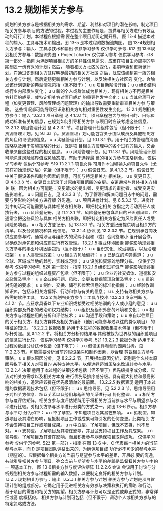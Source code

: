 # 13.2 规划相关方参与
规划相关方参与是根据相关方的需求、期望、利益和对项目的潜在影响，制定项目相关方参与项
目的方法的过程。本过程的主要作用是，提供与相关方进行有效互动的可行计划。本过程应根据需
要在整个项目期间定期开展。
图 13-4 描述本过程的输入、工具与技术和输出。图 13-5 是本过程的数据流向图。
图 13-4规划相关方参与：输入、工具与技术和输出
仅供学习参考 仅供学习参考.
517
图 13-5规划相关方参与：数据流向图
• Project
charter
仅供学习参考 仅供学习参考.
518  第一部分 - 指南
为满足项目相关方的多样性信息需求，应该在项目生命周期的早期制定一份有效的计划；然后，
随着相关方社区的变化，定期审查和更新该计划。在通过识别相关方过程明确最初的相关方社区
之后，就应该编制第一版的相关方参与计划，然后定期更新相关方参与计划，以反映相关方社区的
变化。会触发该计划更新的典型情况包括（但不限于）：
u u 项目新阶段开始；
u u 组织结构或行业内部发生变化；
u u 新的个人或群体成为相关方，现有相关方不再是相关方社区的成员，或特定相关方对项目成功
的重要性发生变化；
u u 当其他项目过程（如变更管理、风险管理或问题管理）的输出导致需要重新审查相关方参
与策略。
这些情况都可能导致已识别相关方的相对重要性发生变化。
13.2.1 规划相关方参与：输入
13.2.1.1 项目章程
见 4.1.3.1 节。项目章程包含与项目目的、目标和成功标准有关的信息，在规划如何引导相关方参
与项目时应该考虑这些信息。
13.2.1.2 项目管理计划
见 4.2.3.1 节。项目管理计划组件包括（但不限于）：
u u 资源管理计划。见 9.1.3.1 节。资源管理计划可能包含关于团队成员及其他相关方的角色和
职责的信息。
u u 沟通管理计划。见 10.1.3.1 节。用于相关方管理的沟通策略以及用于实施策略的计划，既是项
目相关方管理中的各个过程的输入，又会收录来自这些过程的相关信息。
u u 风险管理计划。见 11.1.3.1 节。风险管理计划可能包含风险临界值或风险态度，有助于选择最
佳的相关方参与策略组合。
仅供学习参考 仅供学习参考.
519
13.2.1.3 项目文件
可用作本过程输入的项目文件（尤其在初始规划之后）包括（但不限于）：
u u 假设日志。见 4.1.3.2 节。假设日志中关于假设条件和制约因素的信息，可能与特定相关方
相关联。
u u 变更日志。见 4.6.3.3 节。变更日志记录了对原始项目范围的变更。变更通常与具体相关方相关
联，因为相关方可能是：变更请求的提出者，变更请求的审批者，或受变更实施影响者。
u u 问题日志。见 4.3.3.3 节。为了管理和解决问题日志中的问题，需要与受影响的相关方进行额
外沟通。
u u 项目进度计划。见 6.5.3.2 节。进度计划中的活动可能需要与具体相关方相关联，即把特定相关
方指定为活动责任人或执行者。
u u 风险登记册。见 11.2.3.1 节。风险登记册包含项目的已识别风险，它通常会把这些风险与具体
相关方相关联，即把特定相关方指定为风险责任人或受风险影响者。
u u 相关方登记册。见 13.1.3.1 节。相关方登记册提供项目相关方的清单，以及分类情况和其
他信息。
13.2.1.4 协议
见 12.2.3.2 节。在规划承包商及供应商参与时，通常涉及与组织内的采购小组和（或）合同签署小
组开展合作，以确保对承包商和供应商进行有效管理。
13.2.1.5 事业环境因素
能够影响规划相关方参与的事业环境因素包括（但不限于）：
u u 组织文化、政治氛围，以及治理框架；
u u 人事管理政策；
u u 相关方风险偏好；
u u 已确立的沟通渠道；
u u 全球、区域或当地的趋势、实践或习惯；
u u 设施和资源的地理分布。
仅供学习参考 仅供学习参考.
520  第一部分 - 指南
13.2.1.6 组织过程资产
能够影响规划相关方参与过程的组织过程资产包括（但不限于）：
u u 企业的社交媒体、道德和安全政策及程序；
u u 企业的问题、风险、变更和数据管理政策及程序；
u u 组织对沟通的要求；
u u 制作、交换、储存和检索信息的标准化指南；
u u 经验教训知识库，包括与相关方偏好、行动和参与有关的信息；
u u 支持有效相关方参与所需的软件工具。
13.2.2 规划相关方参与：工具与技术
13.2.2.1 专家判断
见 4.1.2.1 节。应征求具备以下专业知识或接受过相关培训的个人或小组的意见：
u u 组织内部及外部的政治和权力结构；
u u 组织及组织外部的环境和文化；
u u 相关方参与过程使用的分析和评估技术；
u u 沟通手段和策略；
u u 来自以往项目的关于相关方、相关方群体及相关方组织（他们可能参与过以往的类似项目）
的特征的知识。
13.2.2.2 数据收集
适用于本过程的数据收集技术包括（但不限于）标杆对照。见 8.1.2.2 节。将相关方分析的结果与
其他被视为世界级的组织或项目的信息进行比较。
仅供学习参考 仅供学习参考.
521
13.2.2.3 数据分析
适用于本过程的数据分析技术包括（但不限于）：
u u 假设条件和制约因素分析。见 11.2.2.3 节。可能需要分析当前的假设条件和制约因素，以合理
剪裁相关方参与策略。
u u 根本原因分析。见 8.2.2.2 节。开展根本原因分析，识别是什么根本原因导致了相关方对项目的
某种支持水平，以便选择适当策略来改进其参与水平。
13.2.2.4 决策
适用于本过程的决策技术包括（但不限于）优先级排序或分级。应该对相关方需求以及相关方本身
进行优先级排序或分级。具有最大利益和最高影响的相关方，通常应该排在优先级清单的最前面。
13.2.2.5 数据表现
适用于本过程的数据表现技术包括（但不限于）：
u u 思维导图。见 5.2.2.3 节。思维导图用于对相关方信息、相互关系以及他们与组织的关系进行可
视化整理。
u u 相关方参与度评估矩阵。相关方参与度评估矩阵用于将相关方当前参与水平与期望参与水
平进行比较。对相关方参与水平进行分类的方式之一，如图 13-6 所示。相关方参与水平可
分为如下：
u n 不了解型。不知道项目及其潜在影响。
u n 抵制型。知道项目及其潜在影响，但抵制项目工作或成果可能引发的任何变更。此类相关
方不会支持项目工作或项目成果。
u n 中立型。了解项目，但既不支持，也不反对。
u n 支持型。了解项目及其潜在影响，并且会支持项目工作及其成果。
u n 领导型。了解项目及其潜在影响，而且积极参与以确保项目取得成功。
仅供学习参考 仅供学习参考.
522  第一部分 - 指南
在图 13-6 中，C 代表每个相关方的当前参与水平，而 D 是项目团队评估出来的、为确保项目成
功所必不可少的参与水平（期望的）。应根据每个相关方的当前与期望参与水平的差距，开展必
要的沟通，有效引导相关方参与项目。弥合当前与期望参与水平的差距是监督相关方参与中的一
项基本工作。
图 13-6相关方参与度评估矩阵
13.2.2.6 会议
会议用于讨论与分析规划相关方参与过程所需的输入数据，以便制定良好的相关方参与计划。
13.2.3 规划相关方参与：输出
13.2.3.1 相关方参与计划
相关方参与计划是项目管理计划的组成部分。它确定用于促进相关方有效参与决策和执行的策略
和行动。基于项目的需要和相关方的期望，相关方参与计划可以是正式或非正式的，非常详细或高
度概括的。
相关方参与计划可包括（但不限于）调动个人或相关方参与的特定策略或方法。